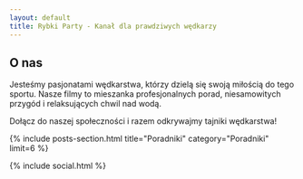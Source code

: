 ```yaml
---
layout: default
title: Rybki Party - Kanał dla prawdziwych wędkarzy
---
```


<div class="content-box">
    <h2>O nas</h2>
    <p>Jesteśmy pasjonatami wędkarstwa, którzy dzielą się swoją miłością do tego sportu. Nasze filmy to mieszanka profesjonalnych porad, niesamowitych przygód i relaksujących chwil nad wodą.</p>
    <p>Dołącz do naszej społeczności i razem odkrywajmy tajniki wędkarstwa!</p>
</div>

{% include posts-section.html 
   title="Poradniki" 
   category="Poradniki"
   limit=6
%}

{% include social.html %}